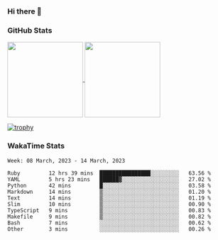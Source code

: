 ### Hi there 👋

### GitHub Stats

<a href="https://github.com/anuraghazra/github-readme-stats">
  <img align="center" height="170px" src="https://github-readme-stats.vercel.app/api/top-langs/?username=tksfjt1024&layout=compact&count_private=true&show_icons=true&show_icons=true&theme=graywhite" />
</a>
<a href="https://github.com/anuraghazra/github-readme-stats">
  <img align="center" height="170px" src="https://github-readme-stats.vercel.app/api?username=tksfjt1024&count_private=true&show_icons=true&show_icons=true&theme=graywhite" />
</a>

[![trophy](https://github-profile-trophy.vercel.app/?username=tksfjt1024)](https://github.com/ryo-ma/github-profile-trophy)

### WakaTime Stats

<!--START_SECTION:waka-->
```text
Week: 08 March, 2023 - 14 March, 2023

Ruby         12 hrs 39 mins  ████████████████░░░░░░░░░   63.56 % 
YAML         5 hrs 23 mins   ██████▓░░░░░░░░░░░░░░░░░░   27.02 % 
Python       42 mins         █░░░░░░░░░░░░░░░░░░░░░░░░   03.58 % 
Markdown     14 mins         ▒░░░░░░░░░░░░░░░░░░░░░░░░   01.20 % 
Text         14 mins         ▒░░░░░░░░░░░░░░░░░░░░░░░░   01.19 % 
Slim         10 mins         ▒░░░░░░░░░░░░░░░░░░░░░░░░   00.90 % 
TypeScript   9 mins          ▒░░░░░░░░░░░░░░░░░░░░░░░░   00.83 % 
Makefile     9 mins          ▒░░░░░░░░░░░░░░░░░░░░░░░░   00.82 % 
Bash         7 mins          ░░░░░░░░░░░░░░░░░░░░░░░░░   00.62 % 
Other        3 mins          ░░░░░░░░░░░░░░░░░░░░░░░░░   00.26 % 
```
<!--END_SECTION:waka-->
